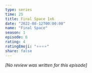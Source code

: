 ```yaml
---
type: series
time: 25
title: Final Space 1x6
date: "2022-08-12T00:00:00"
name: "Final Space"
season: 1
episode: 6
rating: 4
ratingEmoji: "⭐️⭐️⭐️⭐️"
share: false
---
```


_[No review was written for this episode]_
